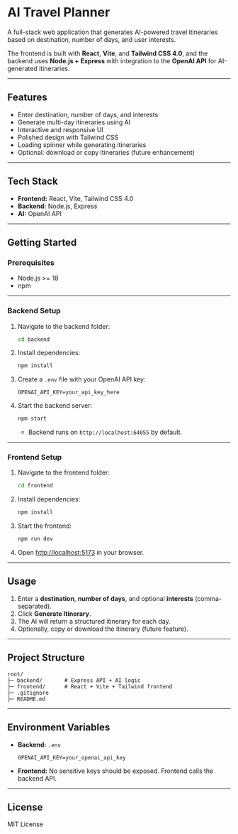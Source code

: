 # AI Travel Planner

A full-stack web application that generates AI-powered travel itineraries based on destination, number of days, and user interests.

The frontend is built with **React**, **Vite**, and **Tailwind CSS 4.0**, and the backend uses **Node.js + Express** with integration to the **OpenAI API** for AI-generated itineraries.

---

## Features

* Enter destination, number of days, and interests
* Generate multi-day itineraries using AI
* Interactive and responsive UI
* Polished design with Tailwind CSS
* Loading spinner while generating itineraries
* Optional: download or copy itineraries (future enhancement)

---

## Tech Stack

* **Frontend:** React, Vite, Tailwind CSS 4.0
* **Backend:** Node.js, Express
* **AI:** OpenAI API

---

## Getting Started

### Prerequisites

* Node.js >= 18
* npm

---

### Backend Setup

1. Navigate to the backend folder:

   ```bash
   cd backend
   ```
2. Install dependencies:

   ```bash
   npm install
   ```
3. Create a `.env` file with your OpenAI API key:

   ```
   OPENAI_API_KEY=your_api_key_here
   ```
4. Start the backend server:

   ```bash
   npm start
   ```

   * Backend runs on `http://localhost:64055` by default.

---

### Frontend Setup

1. Navigate to the frontend folder:

   ```bash
   cd frontend
   ```
2. Install dependencies:

   ```bash
   npm install
   ```
3. Start the frontend:

   ```bash
   npm run dev
   ```
4. Open [http://localhost:5173](http://localhost:5173) in your browser.

---

## Usage

1. Enter a **destination**, **number of days**, and optional **interests** (comma-separated).
2. Click **Generate Itinerary**.
3. The AI will return a structured itinerary for each day.
4. Optionally, copy or download the itinerary (future feature).

---

## Project Structure

```
root/
├─ backend/       # Express API + AI logic
├─ frontend/      # React + Vite + Tailwind frontend
├─ .gitignore
├─ README.md
```

---

## Environment Variables

* **Backend:** `.env`

  ```
  OPENAI_API_KEY=your_openai_api_key
  ```
* **Frontend:** No sensitive keys should be exposed. Frontend calls the backend API.

---

## License

MIT License
